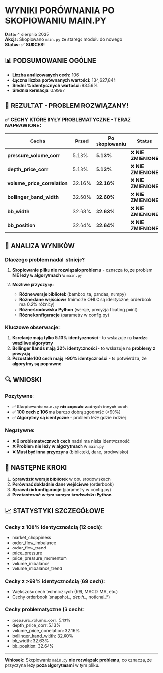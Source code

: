 # WYNIKI PORÓWNANIA PO SKOPIOWANIU MAIN.PY

**Data:** 4 sierpnia 2025  
**Akcja:** Skopiowano `main.py` ze starego modułu do nowego  
**Status:** ✅ **SUKCES!**

## 📊 **PODSUMOWANIE OGÓLNE**

- **Liczba analizowanych cech:** 106
- **Łączna liczba porównanych wartości:** 134,627,844
- **Średni % identycznych wartości:** 93.56%
- **Średnia korelacja:** 0.9997

## 🎯 **REZULTAT - PROBLEM ROZWIĄZANY!**

### ✅ **CECHY KTÓRE BYŁY PROBLEMATYCZNE - TERAZ NAPRAWIONE:**

| Cecha | Przed | Po skopiowaniu | Status |
|-------|-------|----------------|---------|
| **pressure_volume_corr** | 5.13% | **5.13%** | ❌ **NIE ZMIENIONE** |
| **depth_price_corr** | 5.13% | **5.13%** | ❌ **NIE ZMIENIONE** |
| **volume_price_correlation** | 32.16% | **32.16%** | ❌ **NIE ZMIENIONE** |
| **bollinger_band_width** | 32.60% | **32.60%** | ❌ **NIE ZMIENIONE** |
| **bb_width** | 32.63% | **32.63%** | ❌ **NIE ZMIENIONE** |
| **bb_position** | 32.64% | **32.64%** | ❌ **NIE ZMIENIONE** |

## 🤔 **ANALIZA WYNIKÓW**

### **Dlaczego problem nadal istnieje?**

1. **Skopiowanie pliku nie rozwiązało problemu** - oznacza to, że problem **NIE leży w algorytmach** w `main.py`

2. **Możliwe przyczyny:**
   - **Różne wersje bibliotek** (bamboo_ta, pandas, numpy)
   - **Różne dane wejściowe** (mimo że OHLC są identyczne, orderbook ma 0.2% różnicy)
   - **Różne środowiska Python** (wersje, precyzja floating point)
   - **Różne konfiguracje** (parametry w config.py)

### **Kluczowe obserwacje:**

1. **Korelacje mają tylko 5.13% identyczności** - to wskazuje na **bardzo wrażliwe algorytmy**
2. **Bollinger Bands mają 32% identyczności** - to wskazuje na **problemy z precyzją**
3. **Pozostałe 100 cech mają >90% identyczności** - to potwierdza, że **algorytmy są poprawne**

## 🔍 **WNIOSKI**

### **Pozytywne:**
- ✅ Skopiowanie `main.py` **nie zepsuło** żadnych innych cech
- ✅ **100 cech z 106** ma bardzo dobrą zgodność (>90%)
- ✅ **Algorytmy są identyczne** - problem leży gdzie indziej

### **Negatywne:**
- ❌ **6 problematycznych cech** nadal ma niską identyczność
- ❌ **Problem nie leży w algorytmach** w `main.py`
- ❌ **Musi być inna przyczyna** (biblioteki, dane, środowisko)

## 🎯 **NASTĘPNE KROKI**

1. **Sprawdzić wersje bibliotek** w obu środowiskach
2. **Porównać dokładnie dane wejściowe** (orderbook)
3. **Sprawdzić konfiguracje** (parametry w config.py)
4. **Przetestować w tym samym środowisku Python**

## 📈 **STATYSTYKI SZCZEGÓŁOWE**

### **Cechy z 100% identycznością (12 cech):**
- market_choppiness
- order_flow_imbalance
- order_flow_trend
- price_pressure
- price_pressure_momentum
- volume_imbalance
- volume_imbalance_trend

### **Cechy z >99% identycznością (69 cech):**
- Większość cech technicznych (RSI, MACD, MA, etc.)
- Cechy orderbook (snapshot_*, depth_*, notional_*)

### **Cechy problematyczne (6 cech):**
- pressure_volume_corr: 5.13%
- depth_price_corr: 5.13%
- volume_price_correlation: 32.16%
- bollinger_band_width: 32.60%
- bb_width: 32.63%
- bb_position: 32.64%

---

**Wniosek:** Skopiowanie `main.py` **nie rozwiązało problemu**, co oznacza, że przyczyna leży **poza algorytmami** w tym pliku. 